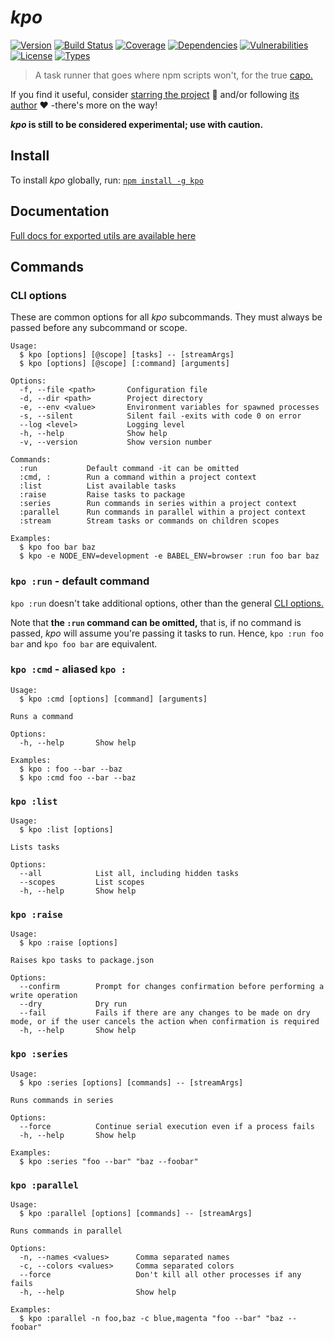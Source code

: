 # *kpo*

[![Version](https://img.shields.io/npm/v/kpo.svg)](https://www.npmjs.com/package/kpo)
[![Build Status](https://img.shields.io/travis/rafamel/kpo.svg)](https://travis-ci.org/rafamel/kpo)
[![Coverage](https://img.shields.io/coveralls/rafamel/kpo.svg)](https://coveralls.io/github/rafamel/kpo)
[![Dependencies](https://img.shields.io/david/rafamel/kpo.svg)](https://david-dm.org/rafamel/kpo)
[![Vulnerabilities](https://img.shields.io/snyk/vulnerabilities/npm/kpo.svg)](https://snyk.io/test/npm/kpo)
[![License](https://img.shields.io/github/license/rafamel/kpo.svg)](https://github.com/rafamel/kpo/blob/master/LICENSE)
[![Types](https://img.shields.io/npm/types/kpo.svg)](https://www.npmjs.com/package/kpo)

> A task runner that goes where npm scripts won't, for the true [capo.](https://en.wiktionary.org/wiki/capo#Etymology_2)

If you find it useful, consider [starring the project](https://github.com/rafamel/kpo) 💪 and/or following [its author](https://github.com/rafamel) ❤️ -there's more on the way!

***kpo* is still to be considered experimental; use with caution.**

## Install

To install *kpo* globally, run: [`npm install -g kpo`](https://www.npmjs.com/package/kpo)

## Documentation

[Full docs for exported utils are available here](https://rafamel.github.io/kpo/globals.html)

## Commands

### CLI options

These are common options for all *kpo* subcommands. They must always be passed before any subcommand or scope.

```
Usage:
  $ kpo [options] [@scope] [tasks] -- [streamArgs]
  $ kpo [options] [@scope] [:command] [arguments]

Options:
  -f, --file <path>       Configuration file
  -d, --dir <path>        Project directory
  -e, --env <value>       Environment variables for spawned processes
  -s, --silent            Silent fail -exits with code 0 on error
  --log <level>           Logging level
  -h, --help              Show help
  -v, --version           Show version number

Commands:
  :run           Default command -it can be omitted
  :cmd, :        Run a command within a project context
  :list          List available tasks
  :raise         Raise tasks to package
  :series        Run commands in series within a project context
  :parallel      Run commands in parallel within a project context
  :stream        Stream tasks or commands on children scopes

Examples:
  $ kpo foo bar baz
  $ kpo -e NODE_ENV=development -e BABEL_ENV=browser :run foo bar baz
```

### `kpo :run` - default command

`kpo :run` doesn't take additional options, other than the general [CLI options.](#kpo-cli-options)

Note that **the `:run` command can be omitted,** that is, if no command is passed, *kpo* will assume you're passing it tasks to run. Hence, `kpo :run foo bar` and `kpo foo bar` are equivalent.

### `kpo :cmd` - aliased `kpo :`

```
Usage:
  $ kpo :cmd [options] [command] [arguments]

Runs a command

Options:
  -h, --help       Show help

Examples:
  $ kpo : foo --bar --baz
  $ kpo :cmd foo --bar --baz
```

### `kpo :list`

```
Usage:
  $ kpo :list [options]

Lists tasks

Options:
  --all            List all, including hidden tasks
  --scopes         List scopes
  -h, --help       Show help
```

### `kpo :raise`

```
Usage:
  $ kpo :raise [options]

Raises kpo tasks to package.json

Options:
  --confirm        Prompt for changes confirmation before performing a write operation
  --dry            Dry run
  --fail           Fails if there are any changes to be made on dry mode, or if the user cancels the action when confirmation is required
  -h, --help       Show help
```

### `kpo :series`

```
Usage:
  $ kpo :series [options] [commands] -- [streamArgs]

Runs commands in series

Options:
  --force          Continue serial execution even if a process fails
  -h, --help       Show help

Examples:
  $ kpo :series "foo --bar" "baz --foobar"
```

### `kpo :parallel`

```
Usage:
  $ kpo :parallel [options] [commands] -- [streamArgs]

Runs commands in parallel

Options:
  -n, --names <values>      Comma separated names
  -c, --colors <values>     Comma separated colors
  --force                   Don't kill all other processes if any fails
  -h, --help                Show help

Examples:
  $ kpo :parallel -n foo,baz -c blue,magenta "foo --bar" "baz --foobar"
```

